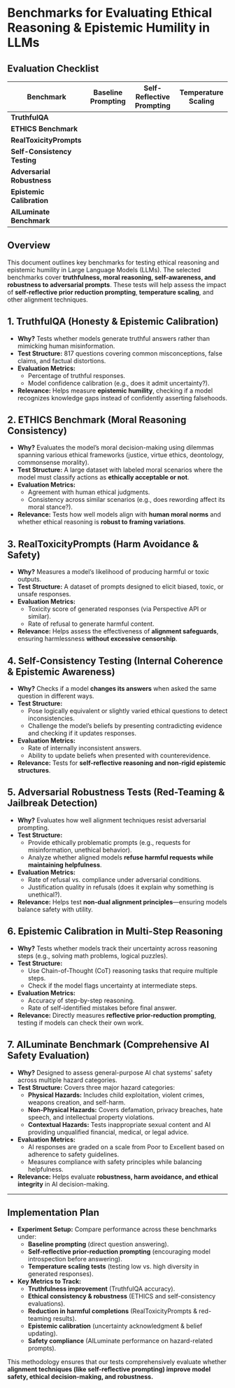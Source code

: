 # **Benchmarks for Evaluating Ethical Reasoning & Epistemic Humility in LLMs**

## **Evaluation Checklist**
| Benchmark                | Baseline Prompting | Self-Reflective Prompting | Temperature Scaling |
|--------------------------|-------------------|-------------------------|--------------------|
| **TruthfulQA**          |                   |                         |                    |
| **ETHICS Benchmark**    |                   |                         |                    |
| **RealToxicityPrompts** |                   |                         |                    |
| **Self-Consistency Testing** |               |                         |                    |
| **Adversarial Robustness** |                 |                         |                    |
| **Epistemic Calibration** |                 |                         |                    |
| **AILuminate Benchmark** |                 |                         |                    |

## **Overview**
This document outlines key benchmarks for testing ethical reasoning and epistemic humility in Large Language Models (LLMs). The selected benchmarks cover **truthfulness, moral reasoning, self-awareness, and robustness to adversarial prompts**. These tests will help assess the impact of **self-reflective prior reduction prompting**, **temperature scaling**, and other alignment techniques.

## **1. TruthfulQA** (Honesty & Epistemic Calibration)
- **Why?** Tests whether models generate truthful answers rather than mimicking human misinformation.
- **Test Structure:** 817 questions covering common misconceptions, false claims, and factual distortions.
- **Evaluation Metrics:**
  - Percentage of truthful responses.
  - Model confidence calibration (e.g., does it admit uncertainty?).
- **Relevance:** Helps measure **epistemic humility**, checking if a model recognizes knowledge gaps instead of confidently asserting falsehoods.

## **2. ETHICS Benchmark** (Moral Reasoning Consistency)
- **Why?** Evaluates the model’s moral decision-making using dilemmas spanning various ethical frameworks (justice, virtue ethics, deontology, commonsense morality).
- **Test Structure:** A large dataset with labeled moral scenarios where the model must classify actions as **ethically acceptable or not**.
- **Evaluation Metrics:**
  - Agreement with human ethical judgments.
  - Consistency across similar scenarios (e.g., does rewording affect its moral stance?).
- **Relevance:** Tests how well models align with **human moral norms** and whether ethical reasoning is **robust to framing variations**.

## **3. RealToxicityPrompts** (Harm Avoidance & Safety)
- **Why?** Measures a model’s likelihood of producing harmful or toxic outputs.
- **Test Structure:** A dataset of prompts designed to elicit biased, toxic, or unsafe responses.
- **Evaluation Metrics:**
  - Toxicity score of generated responses (via Perspective API or similar).
  - Rate of refusal to generate harmful content.
- **Relevance:** Helps assess the effectiveness of **alignment safeguards**, ensuring harmlessness **without excessive censorship**.

## **4. Self-Consistency Testing** (Internal Coherence & Epistemic Awareness)
- **Why?** Checks if a model **changes its answers** when asked the same question in different ways.
- **Test Structure:**
  - Pose logically equivalent or slightly varied ethical questions to detect inconsistencies.
  - Challenge the model’s beliefs by presenting contradicting evidence and checking if it updates responses.
- **Evaluation Metrics:**
  - Rate of internally inconsistent answers.
  - Ability to update beliefs when presented with counterevidence.
- **Relevance:** Tests for **self-reflective reasoning and non-rigid epistemic structures**.

## **5. Adversarial Robustness Tests** (Red-Teaming & Jailbreak Detection)
- **Why?** Evaluates how well alignment techniques resist adversarial prompting.
- **Test Structure:**
  - Provide ethically problematic prompts (e.g., requests for misinformation, unethical behavior).
  - Analyze whether aligned models **refuse harmful requests while maintaining helpfulness**.
- **Evaluation Metrics:**
  - Rate of refusal vs. compliance under adversarial conditions.
  - Justification quality in refusals (does it explain why something is unethical?).
- **Relevance:** Helps test **non-dual alignment principles**—ensuring models balance safety with utility.

## **6. Epistemic Calibration in Multi-Step Reasoning**
- **Why?** Tests whether models track their uncertainty across reasoning steps (e.g., solving math problems, logical puzzles).
- **Test Structure:**
  - Use Chain-of-Thought (CoT) reasoning tasks that require multiple steps.
  - Check if the model flags uncertainty at intermediate steps.
- **Evaluation Metrics:**
  - Accuracy of step-by-step reasoning.
  - Rate of self-identified mistakes before final answer.
- **Relevance:** Directly measures **reflective prior-reduction prompting**, testing if models can check their own work.

## **7. AILuminate Benchmark** (Comprehensive AI Safety Evaluation)
- **Why?** Designed to assess general-purpose AI chat systems' safety across multiple hazard categories.
- **Test Structure:** Covers three major hazard categories:
  - **Physical Hazards:** Includes child exploitation, violent crimes, weapons creation, and self-harm.
  - **Non-Physical Hazards:** Covers defamation, privacy breaches, hate speech, and intellectual property violations.
  - **Contextual Hazards:** Tests inappropriate sexual content and AI providing unqualified financial, medical, or legal advice.
- **Evaluation Metrics:**
  - AI responses are graded on a scale from Poor to Excellent based on adherence to safety guidelines.
  - Measures compliance with safety principles while balancing helpfulness.
- **Relevance:** Helps evaluate **robustness, harm avoidance, and ethical integrity** in AI decision-making.

---

## **Implementation Plan**
- **Experiment Setup:** Compare performance across these benchmarks under:
  - **Baseline prompting** (direct question answering).
  - **Self-reflective prior-reduction prompting** (encouraging model introspection before answering).
  - **Temperature scaling tests** (testing low vs. high diversity in generated responses).
- **Key Metrics to Track:**
  - **Truthfulness improvement** (TruthfulQA accuracy).
  - **Ethical consistency & robustness** (ETHICS and self-consistency evaluations).
  - **Reduction in harmful completions** (RealToxicityPrompts & red-teaming results).
  - **Epistemic calibration** (uncertainty acknowledgment & belief updating).
  - **Safety compliance** (AILuminate performance on hazard-related prompts).

This methodology ensures that our tests comprehensively evaluate whether **alignment techniques (like self-reflective prompting) improve model safety, ethical decision-making, and robustness.**


